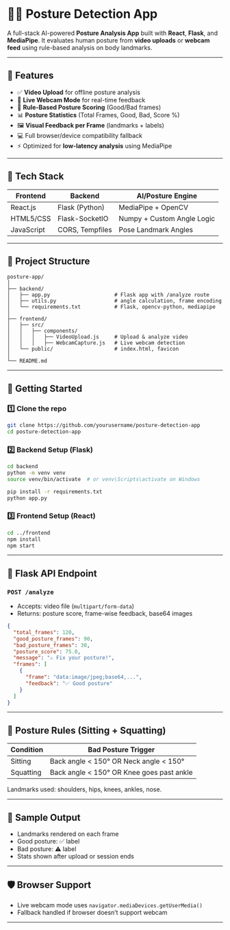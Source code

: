 
# 🧍‍♂️ Posture Detection App

A full-stack AI-powered **Posture Analysis App** built with **React**, **Flask**, and **MediaPipe**. It evaluates human posture from **video uploads** or **webcam feed** using rule-based analysis on body landmarks.

---

## 🔧 Features

- ✅ **Video Upload** for offline posture analysis  
- 🎥 **Live Webcam Mode** for real-time feedback  
- 🧠 **Rule-Based Posture Scoring** (Good/Bad frames)  
- 📊 **Posture Statistics** (Total Frames, Good, Bad, Score %)  
- 🖼️ **Visual Feedback per Frame** (landmarks + labels)  
- 💻 Full browser/device compatibility fallback  
- ⚡ Optimized for **low-latency analysis** using MediaPipe  

---

## 🧱 Tech Stack

| Frontend        | Backend     | AI/Posture Engine |
|----------------|-------------|-------------------|
| React.js        | Flask (Python) | MediaPipe + OpenCV |
| HTML5/CSS       | Flask-SocketIO | Numpy + Custom Angle Logic |
| JavaScript      | CORS, Tempfiles | Pose Landmark Angles |

---

## 📂 Project Structure

```
posture-app/
│
├── backend/
│   ├── app.py                     # Flask app with /analyze route
│   ├── utils.py                   # angle calculation, frame encoding
│   └── requirements.txt           # Flask, opencv-python, mediapipe
│
├── frontend/
│   ├── src/
│   │   ├── components/
│   │   │   ├── VideoUpload.js     # Upload & analyze video
│   │   │   ├── WebcamCapture.js   # Live webcam detection
│   └── public/                    # index.html, favicon
│
└── README.md
```

---

## 🚀 Getting Started

### 1️⃣ Clone the repo

```bash
git clone https://github.com/yourusername/posture-detection-app
cd posture-detection-app
```

### 2️⃣ Backend Setup (Flask)

```bash
cd backend
python -m venv venv
source venv/bin/activate  # or venv\Scripts\activate on Windows

pip install -r requirements.txt
python app.py
```

### 3️⃣ Frontend Setup (React)

```bash
cd ../frontend
npm install
npm start
```

---

## 📡 Flask API Endpoint

### `POST /analyze`

- Accepts: video file (`multipart/form-data`)
- Returns: posture score, frame-wise feedback, base64 images

```json
{
  "total_frames": 120,
  "good_posture_frames": 90,
  "bad_posture_frames": 30,
  "posture_score": 75.0,
  "message": "⚠️ Fix your posture!",
  "frames": [
    {
      "frame": "data:image/jpeg;base64,...",
      "feedback": "✅ Good posture"
    }
  ]
}
```

---

## 🤖 Posture Rules (Sitting + Squatting)

| Condition        | Bad Posture Trigger |
|------------------|---------------------|
| Sitting          | Back angle < 150° OR Neck angle < 150° |
| Squatting        | Back angle < 150° OR Knee goes past ankle |

Landmarks used: shoulders, hips, knees, ankles, nose.

---

## 📸 Sample Output

- Landmarks rendered on each frame  
- Good posture: ✅ label  
- Bad posture: ⚠️ label  
- Stats shown after upload or session ends  

---

## 🛡️ Browser Support

- Live webcam mode uses `navigator.mediaDevices.getUserMedia()`  
- Fallback handled if browser doesn’t support webcam  

---

